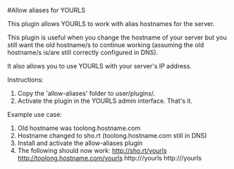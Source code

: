 #Allow aliases for YOURLS

This plugin allows YOURLS to work with alias hostnames for the server.  

This plugin is useful when you change the hostname of your server but you still want the old hostname/s to continue working (assuming the old hostname/s is/are still correctly configured in DNS).

It also allows you to use YOURLS with your server's IP address.

Instructions:
1. Copy the 'allow-aliases' folder to user/plugins/.
2. Activate the plugin in the YOURLS admin interface.
That's it.

Example use case:
1. Old hostname was toolong.hostname.com
2. Hostname changed to sho.rt (toolong.hostname.com still in DNS)
3. Install and activate the allow-aliases plugin
4. The following should now work:
    http://sho.rt/yourls
    http://toolong.hostname.com/yourls
    http://<IP address>/yourls
    http://<any other alias>/yourls
